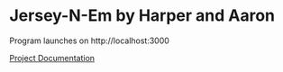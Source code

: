 <h1>Jersey-N-Em by Harper and Aaron</h1>
Program launches on http://localhost:3000

[Project Documentation](https://github.com/harperkerstens/Jersey-N-Em/blob/52be40dbc4b658fa63325ac40cc718f35e5ec77a/projectDocumentation/JerseyNEmDocumentation.pdf)
